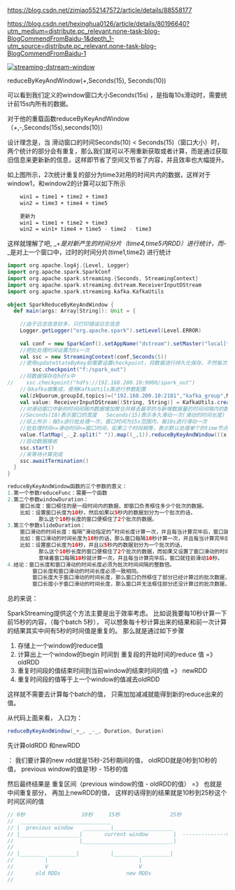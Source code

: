 https://blog.csdn.net/zimiao552147572/article/details/88558177

https://blog.csdn.net/hexinghua0126/article/details/80196640?utm_medium=distribute.pc_relevant.none-task-blog-BlogCommendFromBaidu-1&depth_1-utm_source=distribute.pc_relevant.none-task-blog-BlogCommendFromBaidu-1

[![streaming-dstream-window](https://ftp.bmp.ovh/imgs/2020/05/4a34cfdacd058083.png)](https://s1.ax1x.com/2020/05/08/YnlwTS.png)

reduceByKeyAndWindow(_+_,Seconds(15), Seconds(10))

可以看到我们定义的window窗口大小Seconds(15s) ，是指每10s滑动时，需要统计前15s内所有的数据。

对于他的重载函数reduceByKeyAndWindow（_+_,_-_,Seconds(15s),seconds(10)）

设计理念是，当 滑动窗口的时间Seconds(10) < Seconds(15)（窗口大小）时，两个统计的部分会有重复，那么我们就可以不用重新获取或者计算，而是通过获取旧信息来更新新的信息，这样即节省了空间又节省了内容，并且效率也大幅提升。
    
如上图所示，2次统计重复的部分为time3对用的时间片内的数据，这样对于window1，和window2的计算可以如下所示

```bash
    win1 = time1 + time2 + time3
    win2 = time3 + time4 + time5
     
    更新为
    win1 = time1 + time2 + time3
    win2 = win1+ time4 + time5 - time2 - time3
```

这样就理解了吧,  _+_是对新产生的时间分片（time4,time5内RDD）进行统计，而_-_是对上一个窗口中，过时的时间分片(time1,time2) 进行统计   

```scala
import org.apache.log4j.{Level, Logger}
import org.apache.spark.SparkConf
import org.apache.spark.streaming.{Seconds, StreamingContext}
import org.apache.spark.streaming.dstream.ReceiverInputDStream
import org.apache.spark.streaming.kafka.KafkaUtils
 
object SparkReduceByKeyAndWindow {
  def main(args: Array[String]): Unit = {
 
    //由于日志信息较多，只打印错误日志信息
    Logger.getLogger("org.apache.spark").setLevel(Level.ERROR)
 
    val conf = new SparkConf().setAppName("dstream").setMaster("local[*]")
    //把批处理时间设置为5s一次
    val ssc = new StreamingContext(conf,Seconds(5))
    //使用updateStateByKey前需要设置checkpoint，将数据进行持久化保存，不然每次执行都是新的，不会与历史数据进行关联
        ssc.checkpoint("f:/spark_out")
    //将数据保存在hdfs中
//    ssc.checkpoint("hdfs://192.168.200.10:9000/spark_out")
    //与kafka做集成，使用KafkaUtils类进行参数配置
    val(zkQuorum,groupId,topics)=("192.168.200.10:2181","kafka_group",Map("sparkTokafka"->1))
    val value: ReceiverInputDStream[(String, String)] = KafkaUtils.createStream(ssc,zkQuorum,groupId,topics)
    //对滑动窗口中新的时间间隔内数据增加聚合并移去最早的与新增数据量的时间间隔内的数据统计量
    //Seconds(10)表示窗口的宽度   Seconds(15)表示多久滑动一次(滑动的时间长度)
    //综上所示：每5s进行批处理一次，窗口时间为15s范围内，每10s进行滑动一次
    //批处理时间<=滑动时间<=窗口时间，如果三个时间相等，表示默认处理单个的time节点
    value.flatMap(_._2.split(" ")).map((_,1)).reduceByKeyAndWindow(((x:Int,y:Int)=>x+y),Seconds(15),Seconds(10)).print()
    //启动数据接收
    ssc.start()
    //来等待计算完成
    ssc.awaitTermination()
  }
}
```



```java
reduceByKeyAndWindow函数的三个参数的意义：
1.第一个参数reduceFunc：需要一个函数
2.第二个参数windowDuration：
    窗口长度：窗口框住的是一段时间内的数据，即窗口负责框住多少个批次的数据。
    比如：设置窗口长度为10秒，然后如果以5秒内的数据划分为一个批次的话，
          那么这个10秒长度的窗口便框住了2个批次的数据。
3.第三个参数slideDuration：
    窗口滑动的时间长度：每隔“滑动指定的”时间长度计算一次，并且每当计算完毕后，窗口就往前滑动指定的时间长度。
    比如：窗口滑动的时间长度为10秒的话，那么窗口每隔10秒计算一次，并且每当计算完毕后，窗口就往前滑动10秒。
    比如：设置窗口长度为10秒，并且以5秒内的数据划分为一个批次的话，
          那么这个10秒长度的窗口便框住了2个批次的数据，而如果又设置了窗口滑动的时间长度为10秒的话，
          意味着窗口每隔10秒就计算一次，并且每当计算完毕后，窗口就往前滑动10秒。
4.结论：窗口长度和窗口滑动的时间长度必须为批次时间间隔的整数倍。
        窗口长度和窗口滑动的时间长度必须一致相同。
        窗口长度大于窗口滑动的时间长度，那么窗口仍然框住了部分已经计算过的批次数据，最终部分批次数据便会被重复计算
        窗口长度小于窗口滑动的时间长度，那么窗口并无法框住部分还没计算过的批次数据，最终部分批次数据便丢失
```

总的来说：

SparkStreaming提供这个方法主要是出于效率考虑。 比如说我要每10秒计算一下前15秒的内容，（每个batch 5秒）， 可以想象每十秒计算出来的结果和前一次计算的结果其实中间有5秒的时间值是重复的。 
那么就是通过如下步骤 
1. 存储上一个window的reduce值 
2. 计算出上一个window的begin 时间到 重复段的开始时间的reduce 值 =》 oldRDD 
3. 重复时间段的值结束时间到当前window的结束时间的值 =》 newRDD 
4. 重复时间段的值等于上一个window的值减去oldRDD 

这样就不需要去计算每个batch的值， 只需加加减减就能得到新的reduce出来的值。 


从代码上面来看， 入口为： 


```scala
reduceByKeyAndWindow(_+_, _-_, Duration, Duration)
```


先计算oldRDD 和newRDD 

： 
我们要计算的new rdd就是15秒-25秒期间的值， oldRDD就是0秒到10秒的值， previous window的值是1秒 - 15秒的值 

然后最终结果是 重复区间（previous window的值 - oldRDD的值） =》 也就是中间重复部分， 再加上newRDD的值， 这样的话得到的结果就是10秒到25秒这个时间区间的值


```java
// 0秒                  10秒     15秒                25秒  
//  _____________________________  
// |  previous window   _________|___________________  
// |___________________|       current window        |  --------------> Time  
//                     |_____________________________|  
//  
// |________ _________|          |________ _________|  
//          |                             |  
//          V                             V  
//       old RDDs                     new RDDs  
//
```
